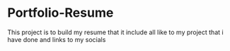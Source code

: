 # Portfolio-Resume
This project is to build my resume that it include all like to my project that i have done and links to my socials
